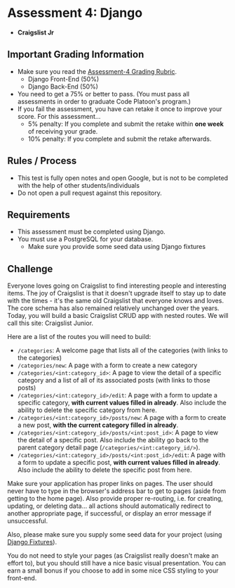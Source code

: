 






# Assessment 4: Django
- **Craigslist Jr**

## Important Grading Information
- Make sure you read the [Assessment-4 Grading Rubric](https://docs.google.com/spreadsheets/d/11bCD5tstmbPhq8eqQD6NswuFOhiBLEBZv56ujREpPtQ/edit?usp=sharing).
  - Django Front-End (50%)
  - Django Back-End (50%)
- You need to get a 75% or better to pass. (You must pass all assessments in order to graduate Code Platoon's program.)
- If you fail the assessment, you have can retake it once to improve your score. For this assessment... 
  - 5% penalty: If you complete and submit the retake within **one week** of receiving your grade. 
  - 10% penalty: If you complete and submit the retake afterwards.

## Rules / Process
- This test is fully open notes and open Google, but is not to be completed with the help of other students/individuals
- Do not open a pull request against this repository.

## Requirements
- This assessment must be completed using Django. 
- You must use a PostgreSQL for your database.
  - Make sure you provide some seed data using Django fixtures 

## Challenge
Everyone loves going on Craigslist to find interesting people and interesting items. The joy of Craigslist is that it doesn't upgrade itself to stay up to date with the times - it's the same old Craigslist that everyone knows and loves. The core schema has also remained relatively unchanged over the years. Today, you will build a basic Craigslist CRUD app with nested routes. We will call this site: Craigslist Junior.

Here are a list of the routes you will need to build:
- `/categories`: A welcome page that lists all of the categories (with links to the categories)
- `/categories/new`: A page with a form to create a new category
- `/categories/<int:category_id>`: A page to view the detail of a specific category and a list of all of its associated posts (with links to those posts)
- `/categories/<int:category_id>/edit`: A page with a form to update a specific category, **with current values filled in already**. Also include the ability to delete the specific category from here. 
- `/categories/<int:category_id>/posts/new`: A page with a form to create a new post, **with the current category filled in already**.
- `/categories/<int:category_id>/posts/<int:post_id>`: A page to view the detail of a specific post. Also include the ability go back to the parent category detail page (`/categories/<int:category_id/>`).
- `/categories/<int:category_id>/posts/<int:post_id>/edit`: A page with a form to update a specific post, **with current values filled in already**. Also include the ability to delete the specific post from here.

Make sure your application has proper links on pages. The user should never have to type in the browser's address bar to get to pages (aside from getting to the home page). Also provide proper re-routing, i.e. for creating, updating, or deleting data... all actions should automatically redirect to another appropriate page, if successful, or display an error message if unsuccessful.

Also, please make sure you supply some seed data for your project (using [Django Fixtures](https://docs.djangoproject.com/en/4.0/howto/initial-data/)).

You do not need to style your pages (as Craigslist really doesn't make an effort to), but you should still have a nice basic visual presentation. You can earn a small bonus if you choose to add in some nice CSS styling to your front-end.  
